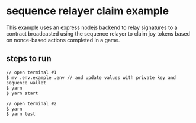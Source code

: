 # sequence relayer claim example

This example uses an express nodejs backend to relay signatures to a contract broadcasted using the sequence relayer to claim joy tokens based on nonce-based actions completed in a game.

## steps to run

```
// open terminal #1
$ mv .env.example .env // and update values with private key and sequence wallet
$ yarn
$ yarn start

// open terminal #2
$ yarn
$ yarn test
```
